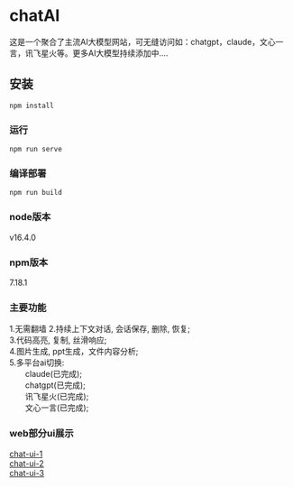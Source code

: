 # chatAI
这是一个聚合了主流AI大模型网站，可无缝访问如：chatgpt，claude，文心一言，讯飞星火等。更多AI大模型持续添加中....

## 安装
```
npm install
```

### 运行
```
npm run serve
```

### 编译部署
```
npm run build
```

### node版本
v16.4.0  

### npm版本
7.18.1

### 主要功能
1.无需翻墙
2.持续上下文对话, 会话保存, 删除, 恢复;  
3.代码高亮, 复制, 丝滑响应;  
4.图片生成, ppt生成，文件内容分析;  
5.多平台ai切换:  
&emsp;&emsp;claude(已完成);  
&emsp;&emsp;chatgpt(已完成);  
&emsp;&emsp;讯飞星火(已完成);  
&emsp;&emsp;文心一言(已完成);  

### web部分ui展示
[chat-ui-1](main-1.png)  
[chat-ui-2](main-2.png)  
[chat-ui-3](main-3.png)  

